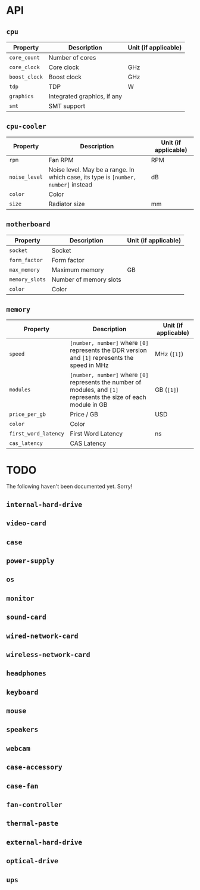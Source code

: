 # API

## `cpu`

| Property      | Description                 | Unit (if applicable) |
| ------------- | --------------------------- | -------------------- |
| `core_count`  | Number of cores             |
| `core_clock`  | Core clock                  | GHz                  |
| `boost_clock` | Boost clock                 | GHz                  |
| `tdp`         | TDP                         | W                    |
| `graphics`    | Integrated graphics, if any |
| `smt`         | SMT support                 |

## `cpu-cooler`

| Property      | Description                                                                        | Unit (if applicable) |
| ------------- | ---------------------------------------------------------------------------------- | -------------------- |
| `rpm`         | Fan RPM                                                                            | RPM                  |
| `noise_level` | Noise level. May be a range. In which case, its type is `[number, number]` instead | dB                   |
| `color`       | Color                                                                              |                      |
| `size`        | Radiator size                                                                      | mm                   |

## `motherboard`

| Property       | Description            | Unit (if applicable) |
| -------------- | ---------------------- | -------------------- |
| `socket`       | Socket                 |                      |
| `form_factor`  | Form factor            |                      |
| `max_memory`   | Maximum memory         | GB                   |
| `memory_slots` | Number of memory slots |                      |
| `color`        | Color                  |                      |

## `memory`

| Property             | Description                                                                                                         | Unit (if applicable) |
| -------------------- | ------------------------------------------------------------------------------------------------------------------- | -------------------- |
| `speed`              | `[number, number]` where `[0]` represents the DDR version and `[1]` represents the speed in MHz                     | MHz (`[1]`)          |
| `modules`            | `[number, number]` where `[0]` represents the number of modules, and `[1]` represents the size of each module in GB | GB (`[1]`)           |
| `price_per_gb`       | Price / GB                                                                                                          | USD                  |
| `color`              | Color                                                                                                               |                      |
| `first_word_latency` | First Word Latency                                                                                                  | ns                   |
| `cas_latency`        | CAS Latency                                                                                                         |                      |

# TODO

The following haven't been documented yet. Sorry!

## `internal-hard-drive`

## `video-card`

## `case`

## `power-supply`

## `os`

## `monitor`

## `sound-card`

## `wired-network-card`

## `wireless-network-card`

## `headphones`

## `keyboard`

## `mouse`

## `speakers`

## `webcam`

## `case-accessory`

## `case-fan`

## `fan-controller`

## `thermal-paste`

## `external-hard-drive`

## `optical-drive`

## `ups`
